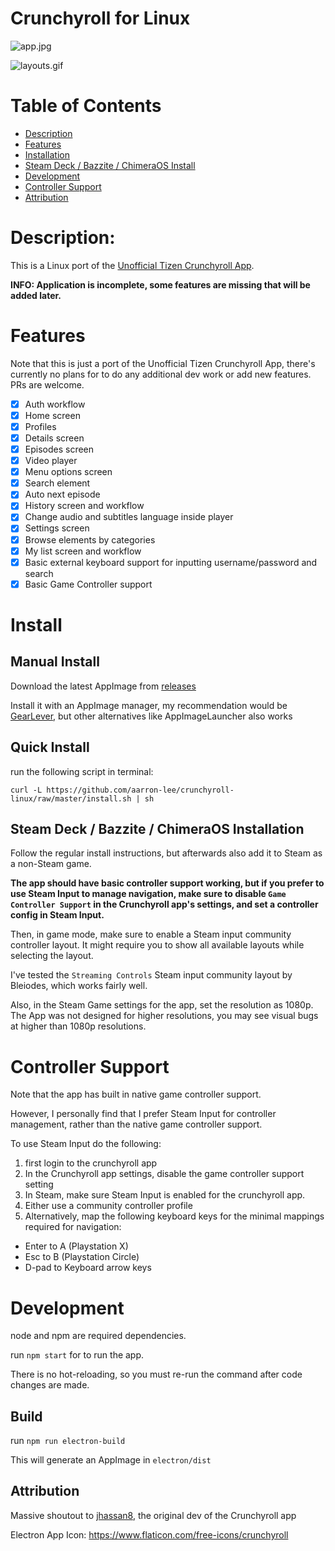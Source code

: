 # Crunchyroll for Linux

![app.jpg](https://raw.githubusercontent.com/aarron-lee/crunchyroll-tizen/master/app.jpg)

![layouts.gif](https://raw.githubusercontent.com/aarron-lee/crunchyroll-tizen/master/layouts.gif)

# Table of Contents

- [Description](#description)
- [Features](#features)
- [Installation](#install)
- [Steam Deck / Bazzite / ChimeraOS Install](#steam-deck--bazzite--chimeraos-installation)
- [Development](#development)
- [Controller Support](#controller-support)
- [Attribution](#attribution)

# Description:

This is a Linux port of the [Unofficial Tizen Crunchyroll App](https://github.com/jhassan8/crunchyroll-tizen).

**INFO: Application is incomplete, some features are missing that will be added later.**

# Features

Note that this is just a port of the Unofficial Tizen Crunchyroll App, there's currently no plans for to do any additional dev work or add new features. PRs are welcome.

- [x] Auth workflow
- [x] Home screen
- [x] Profiles
- [x] Details screen
- [x] Episodes screen
- [x] Video player
- [x] Menu options screen
- [x] Search element
- [x] Auto next episode
- [x] History screen and workflow
- [x] Change audio and subtitles language inside player
- [x] Settings screen
- [x] Browse elements by categories
- [x] My list screen and workflow
- [x] Basic external keyboard support for inputting username/password and search
- [x] Basic Game Controller support

# Install

## Manual Install

Download the latest AppImage from [releases](https://github.com/aarron-lee/crunchyroll-linux/releases)

Install it with an AppImage manager, my recommendation would be [GearLever](https://flathub.org/apps/it.mijorus.gearlever), but other alternatives like AppImageLauncher also works

## Quick Install

run the following script in terminal:

```
curl -L https://github.com/aarron-lee/crunchyroll-linux/raw/master/install.sh | sh
```

## Steam Deck / Bazzite / ChimeraOS Installation

Follow the regular install instructions, but afterwards also add it to Steam as a non-Steam game.

**The app should have basic controller support working, but if you prefer to use Steam Input to manage navigation, make sure to disable `Game Controller Support` in the Crunchyroll app's settings, and set a controller config in Steam Input.**

Then, in game mode, make sure to enable a Steam input community controller layout. It might require you to show all available layouts while selecting the layout.

I've tested the `Streaming Controls` Steam input community layout by Bleiodes, which works fairly well.

Also, in the Steam Game settings for the app, set the resolution as 1080p. The App was not designed for higher resolutions, you may see visual bugs at higher than 1080p resolutions.

# Controller Support

Note that the app has built in native game controller support.

However, I personally find that I prefer Steam Input for controller management, rather than the native game controller support.

To use Steam Input do the following:

1. first login to the crunchyroll app
2. In the Crunchyroll app settings, disable the game controller support setting
3. In Steam, make sure Steam Input is enabled for the crunchyroll app.
4. Either use a community controller profile
5. Alternatively, map the following keyboard keys for the minimal mappings required for navigation:
  - Enter to A (Playstation X)
  - Esc to B (Playstation Circle)
  - D-pad to Keyboard arrow keys

# Development

node and npm are required dependencies.

run `npm start` for to run the app.

There is no hot-reloading, so you must re-run the command after code changes are made.

## Build

run `npm run electron-build`

This will generate an AppImage in `electron/dist`

## Attribution

Massive shoutout to [jhassan8](https://github.com/jhassan8), the original dev of the Crunchyroll app

Electron App Icon: https://www.flaticon.com/free-icons/crunchyroll
